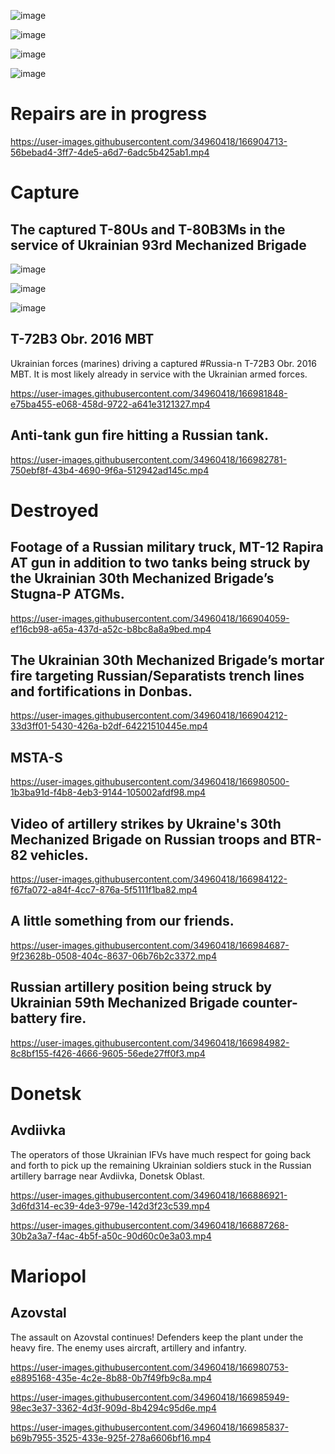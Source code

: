 ![image](https://user-images.githubusercontent.com/34960418/166882751-76e1c4e4-15d1-4e12-a1d1-68e69d22b73b.png)

![image](https://user-images.githubusercontent.com/34960418/166882971-ac5ee3f5-e0b9-494d-95f1-fc8785a4e3fd.png)

![image](https://user-images.githubusercontent.com/34960418/166886579-693b9245-5cb3-4720-9b46-6c5d08baa6dc.png)

![image](https://user-images.githubusercontent.com/34960418/166886594-0120d6b5-7621-4d10-8149-da568b6c3dc4.png)


# Repairs are in progress

https://user-images.githubusercontent.com/34960418/166904713-56bebad4-3ff7-4de5-a6d7-6adc5b425ab1.mp4


# Capture

## The captured T-80Us and T-80B3Ms in the service of Ukrainian 93rd Mechanized Brigade

![image](https://user-images.githubusercontent.com/34960418/166904438-5d9cb5ce-617b-45ea-b8a4-6f34337fde5a.png)

![image](https://user-images.githubusercontent.com/34960418/166904447-aa8fbdc7-34af-4582-b47e-8bf8b4fc70c4.png)

![image](https://user-images.githubusercontent.com/34960418/166904461-c9d9cdf2-bf67-493c-9d30-c3372b2d870e.png)


## T-72B3 Obr. 2016 MBT

Ukrainian forces (marines) driving a captured #Russia-n T-72B3 Obr. 2016 MBT. It is most likely already in service with the Ukrainian armed forces.

https://user-images.githubusercontent.com/34960418/166981848-e75ba455-e068-458d-9722-a641e3121327.mp4


## Anti-tank gun fire hitting a Russian tank.

https://user-images.githubusercontent.com/34960418/166982781-750ebf8f-43b4-4690-9f6a-512942ad145c.mp4


# Destroyed

## Footage of a Russian military truck, MT-12 Rapira AT gun in addition to two tanks being struck by the Ukrainian 30th Mechanized Brigade’s Stugna-P ATGMs.

https://user-images.githubusercontent.com/34960418/166904059-ef16cb98-a65a-437d-a52c-b8bc8a8a9bed.mp4


## The Ukrainian 30th Mechanized Brigade’s mortar fire targeting Russian/Separatists trench lines and fortifications in Donbas.

https://user-images.githubusercontent.com/34960418/166904212-33d3ff01-5430-426a-b2df-64221510445e.mp4


## MSTA-S

https://user-images.githubusercontent.com/34960418/166980500-1b3ba91d-f4b8-4eb3-9144-105002afdf98.mp4


## Video of artillery strikes by Ukraine's 30th Mechanized Brigade on Russian troops and BTR-82 vehicles.

https://user-images.githubusercontent.com/34960418/166984122-f67fa072-a84f-4cc7-876a-5f5111f1ba82.mp4


## A little something from our friends.

https://user-images.githubusercontent.com/34960418/166984687-9f23628b-0508-404c-8637-06b76b2c3372.mp4


## Russian artillery position being struck by Ukrainian 59th Mechanized Brigade counter-battery fire.

https://user-images.githubusercontent.com/34960418/166984982-8c8bf155-f426-4666-9605-56ede27ff0f3.mp4




# Donetsk

## Avdiivka

The operators of those Ukrainian IFVs have much respect for going back and forth to pick up the remaining Ukrainian soldiers stuck in the Russian artillery barrage near Avdiivka, Donetsk Oblast. 

https://user-images.githubusercontent.com/34960418/166886921-3d6fd314-ec39-4de3-979e-142d3f23c539.mp4

https://user-images.githubusercontent.com/34960418/166887268-30b2a3a7-f4ac-4b5f-a50c-90d60c0e3a03.mp4


# Mariopol

## Azovstal

The assault on Azovstal continues! Defenders keep the plant under the heavy fire. The enemy uses aircraft, artillery and infantry.

https://user-images.githubusercontent.com/34960418/166980753-e8895168-435e-4c2e-8b88-0b7f49fb9c8a.mp4

https://user-images.githubusercontent.com/34960418/166985949-98ec3e37-3362-4d3f-909d-8b4294c95d6e.mp4

https://user-images.githubusercontent.com/34960418/166985837-b69b7955-3525-433e-925f-278a6606bf16.mp4



